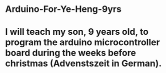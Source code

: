 # Arduino-For-Ye-Heng-9yrs
# I will teach my son, 9 years old, to program the arduino microcontroller board during the weeks before christmas (Advenstszeit in German). 
